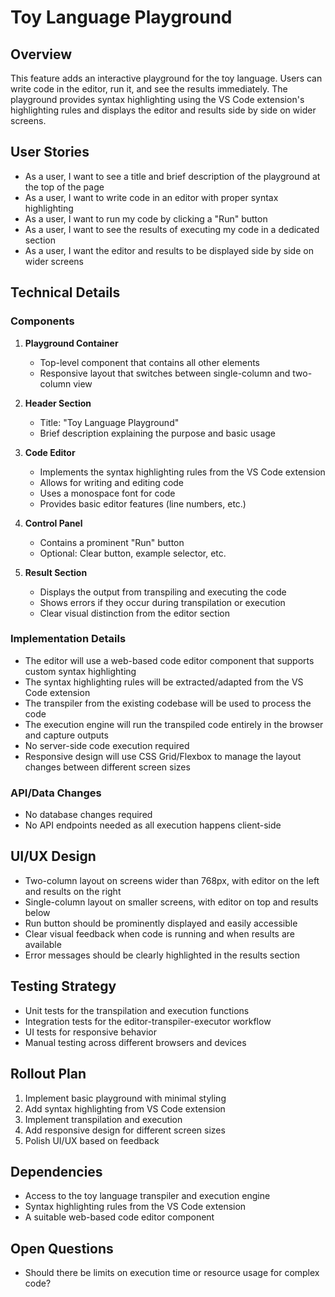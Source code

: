 # Toy Language Playground

## Overview
This feature adds an interactive playground for the toy language. Users can write code in the editor, run it, and see the results immediately. The playground provides syntax highlighting using the VS Code extension's highlighting rules and displays the editor and results side by side on wider screens.

## User Stories
- As a user, I want to see a title and brief description of the playground at the top of the page
- As a user, I want to write code in an editor with proper syntax highlighting
- As a user, I want to run my code by clicking a "Run" button
- As a user, I want to see the results of executing my code in a dedicated section
- As a user, I want the editor and results to be displayed side by side on wider screens

## Technical Details

### Components
1. **Playground Container**
   - Top-level component that contains all other elements
   - Responsive layout that switches between single-column and two-column view

2. **Header Section**
   - Title: "Toy Language Playground"
   - Brief description explaining the purpose and basic usage

3. **Code Editor**
   - Implements the syntax highlighting rules from the VS Code extension
   - Allows for writing and editing code
   - Uses a monospace font for code
   - Provides basic editor features (line numbers, etc.)

4. **Control Panel**
   - Contains a prominent "Run" button
   - Optional: Clear button, example selector, etc.

5. **Result Section**
   - Displays the output from transpiling and executing the code
   - Shows errors if they occur during transpilation or execution
   - Clear visual distinction from the editor section

### Implementation Details
- The editor will use a web-based code editor component that supports custom syntax highlighting
- The syntax highlighting rules will be extracted/adapted from the VS Code extension
- The transpiler from the existing codebase will be used to process the code
- The execution engine will run the transpiled code entirely in the browser and capture outputs
- No server-side code execution required
- Responsive design will use CSS Grid/Flexbox to manage the layout changes between different screen sizes

### API/Data Changes
- No database changes required
- No API endpoints needed as all execution happens client-side

## UI/UX Design
- Two-column layout on screens wider than 768px, with editor on the left and results on the right
- Single-column layout on smaller screens, with editor on top and results below
- Run button should be prominently displayed and easily accessible
- Clear visual feedback when code is running and when results are available
- Error messages should be clearly highlighted in the results section

## Testing Strategy
- Unit tests for the transpilation and execution functions
- Integration tests for the editor-transpiler-executor workflow
- UI tests for responsive behavior
- Manual testing across different browsers and devices

## Rollout Plan
1. Implement basic playground with minimal styling
2. Add syntax highlighting from VS Code extension
3. Implement transpilation and execution
4. Add responsive design for different screen sizes
5. Polish UI/UX based on feedback

## Dependencies
- Access to the toy language transpiler and execution engine
- Syntax highlighting rules from the VS Code extension
- A suitable web-based code editor component

## Open Questions
- Should there be limits on execution time or resource usage for complex code?